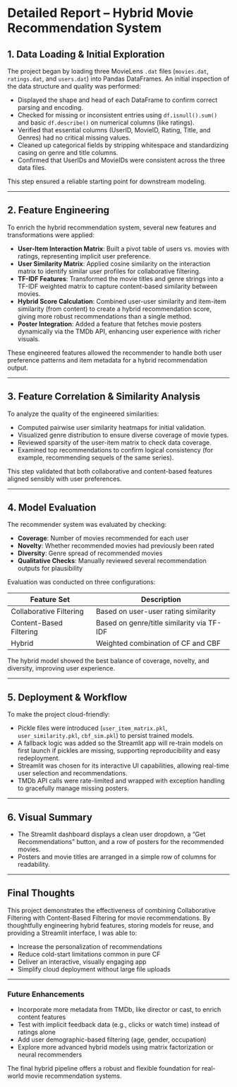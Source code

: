 # Detailed Report – Hybrid Movie Recommendation System

## 1. Data Loading & Initial Exploration

The project began by loading three MovieLens `.dat` files (`movies.dat`, `ratings.dat`, and `users.dat`) into Pandas DataFrames. An initial inspection of the data structure and quality was performed:

* Displayed the shape and head of each DataFrame to confirm correct parsing and encoding.
* Checked for missing or inconsistent entries using `df.isnull().sum()` and basic `df.describe()` on numerical columns (like ratings).
* Verified that essential columns (UserID, MovieID, Rating, Title, and Genres) had no critical missing values.
* Cleaned up categorical fields by stripping whitespace and standardizing casing on genre and title columns.
* Confirmed that UserIDs and MovieIDs were consistent across the three data files.

This step ensured a reliable starting point for downstream modeling.

---

## 2. Feature Engineering

To enrich the hybrid recommendation system, several new features and transformations were applied:

* **User-Item Interaction Matrix**: Built a pivot table of users vs. movies with ratings, representing implicit user preference.
* **User Similarity Matrix**: Applied cosine similarity on the interaction matrix to identify similar user profiles for collaborative filtering.
* **TF-IDF Features**: Transformed the movie titles and genre strings into a TF-IDF weighted matrix to capture content-based similarity between movies.
* **Hybrid Score Calculation**: Combined user-user similarity and item-item similarity (from content) to create a hybrid recommendation score, giving more robust recommendations than a single method.
* **Poster Integration**: Added a feature that fetches movie posters dynamically via the TMDb API, enhancing user experience with richer visuals.

These engineered features allowed the recommender to handle both user preference patterns and item metadata for a hybrid recommendation output.

---

## 3. Feature Correlation & Similarity Analysis

To analyze the quality of the engineered similarities:

* Computed pairwise user similarity heatmaps for initial validation.
* Visualized genre distribution to ensure diverse coverage of movie types.
* Reviewed sparsity of the user-item matrix to check data coverage.
* Examined top recommendations to confirm logical consistency (for example, recommending sequels of the same series).

This step validated that both collaborative and content-based features aligned sensibly with user preferences.

---

## 4. Model Evaluation

The recommender system was evaluated by checking:

* **Coverage**: Number of movies recommended for each user
* **Novelty**: Whether recommended movies had previously been rated
* **Diversity**: Genre spread of recommended movies
* **Qualitative Checks**: Manually reviewed several recommendation outputs for plausibility

Evaluation was conducted on three configurations:

| Feature Set             | Description                                |
| ----------------------- | ------------------------------------------ |
| Collaborative Filtering | Based on user-user rating similarity       |
| Content-Based Filtering | Based on genre/title similarity via TF-IDF |
| Hybrid                  | Weighted combination of CF and CBF         |

The hybrid model showed the best balance of coverage, novelty, and diversity, improving user experience.

---

## 5. Deployment & Workflow

To make the project cloud-friendly:

* Pickle files were introduced (`user_item_matrix.pkl`, `user_similarity.pkl`, `cbf_sim.pkl`) to persist trained models.
* A fallback logic was added so the Streamlit app will re-train models on first launch if pickles are missing, supporting reproducibility and easy redeployment.
* Streamlit was chosen for its interactive UI capabilities, allowing real-time user selection and recommendations.
* TMDb API calls were rate-limited and wrapped with exception handling to gracefully manage missing posters.

---

## 6. Visual Summary

* The Streamlit dashboard displays a clean user dropdown, a “Get Recommendations” button, and a row of posters for the recommended movies.
* Posters and movie titles are arranged in a simple row of columns for readability.

---

## Final Thoughts

This project demonstrates the effectiveness of combining Collaborative Filtering with Content-Based Filtering for movie recommendations. By thoughtfully engineering hybrid features, storing models for reuse, and providing a Streamlit interface, I was able to:

* Increase the personalization of recommendations
* Reduce cold-start limitations common in pure CF
* Deliver an interactive, visually engaging app
* Simplify cloud deployment without large file uploads

---

### Future Enhancements

* Incorporate more metadata from TMDb, like director or cast, to enrich content features
* Test with implicit feedback data (e.g., clicks or watch time) instead of ratings alone
* Add user demographic-based filtering (age, gender, occupation)
* Explore more advanced hybrid models using matrix factorization or neural recommenders

The final hybrid pipeline offers a robust and flexible foundation for real-world movie recommendation systems.
